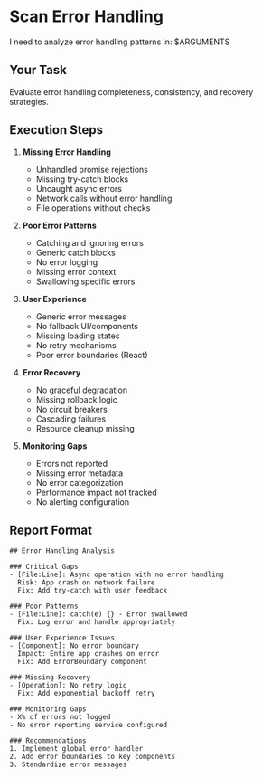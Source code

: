 # Scan Error Handling

I need to analyze error handling patterns in: $ARGUMENTS

## Your Task

Evaluate error handling completeness, consistency, and recovery strategies.

## Execution Steps

1. **Missing Error Handling**
   - Unhandled promise rejections
   - Missing try-catch blocks
   - Uncaught async errors
   - Network calls without error handling
   - File operations without checks

2. **Poor Error Patterns**
   - Catching and ignoring errors
   - Generic catch blocks
   - No error logging
   - Missing error context
   - Swallowing specific errors

3. **User Experience**
   - Generic error messages
   - No fallback UI/components
   - Missing loading states
   - No retry mechanisms
   - Poor error boundaries (React)

4. **Error Recovery**
   - No graceful degradation
   - Missing rollback logic
   - No circuit breakers
   - Cascading failures
   - Resource cleanup missing

5. **Monitoring Gaps**
   - Errors not reported
   - Missing error metadata
   - No error categorization
   - Performance impact not tracked
   - No alerting configuration

## Report Format

```
## Error Handling Analysis

### Critical Gaps
- [File:Line]: Async operation with no error handling
  Risk: App crash on network failure
  Fix: Add try-catch with user feedback

### Poor Patterns
- [File:Line]: catch(e) {} - Error swallowed
  Fix: Log error and handle appropriately

### User Experience Issues
- [Component]: No error boundary
  Impact: Entire app crashes on error
  Fix: Add ErrorBoundary component

### Missing Recovery
- [Operation]: No retry logic
  Fix: Add exponential backoff retry

### Monitoring Gaps
- X% of errors not logged
- No error reporting service configured

### Recommendations
1. Implement global error handler
2. Add error boundaries to key components
3. Standardize error messages
```